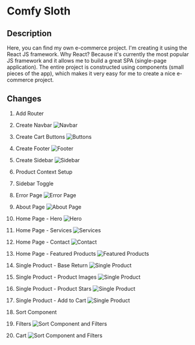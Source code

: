 # Comfy Sloth

## Description

Here, you can find my own e-commerce project. I'm creating it using the React JS framework.
Why React? Because it's currently the most popular JS framework and it allows me to build a great SPA (single-page application). The entire project is constructed using components (small pieces of the app), which makes it very easy for me to create a nice e-commerce project.

## Changes

1. Add Router

2. Create Navbar
   <img alt="Navbar" src="./src/images/Navbar.png">

3. Create Cart Buttons
   <img alt="Buttons" src="./src/images/Cart-buttons.png">

4. Create Footer
   <img alt="Footer" src="./src/images/Footer.png">

5. Create Sidebar
   <img alt="Sidebar" src="./src/images/Sidebar.png">

6. Product Context Setup

7. Sidebar Toggle

8. Error Page
   <img alt="Error Page" src="./src/images/Error.png">

9. About Page
   <img alt="About Page" src="./src/images/About.png">

10. Home Page - Hero
    <img alt="Hero" src="./src/images/Hero.png">

11. Home Page - Services
    <img alt="Services" src="./src/images/Services.png">

12. Home Page - Contact
    <img alt="Contact" src="./src/images/Contact.png">

13. Home Page - Featured Products
    <img alt="Featured Products" src="./src/images/Featured_Products.png">

14. Single Product - Base Return
    <img alt="Single Product" src="./src/images/Single_Product_Base_Return.png">

15. Single Product - Product Images
    <img alt="Single Product" src="./src/images/Single_Product_Product_Images.png">

16. Single Product - Product Stars
    <img alt="Single Product" src="./src/images/Single_Product_Product_Stars.png">

17. Single Product - Add to Cart
    <img alt="Single Product" src="./src/images/Single_Product_Add_to_Cart.png">

18. Sort Component

19. Filters
    <img alt='Sort Component and Filters' src="./src/images/Products.png">

20. Cart 
    <img alt='Sort Component and Filters' src="./src/images/Cart.png">

